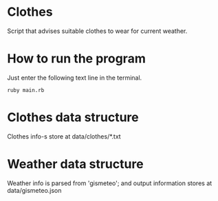 # Clothes
Script that advises suitable clothes to wear for current weather.

# How to run the program
Just enter the following text line in the terminal.
```
ruby main.rb
```
# Clothes data structure
Clothes info-s store at data/clothes/*.txt

# Weather data structure
Weather info is parsed from 'gismeteo'; and output information stores at data/gismeteo.json
